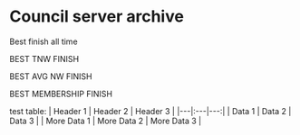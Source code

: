 # Council server archive


Best finish all time



BEST TNW FINISH



BEST AVG NW FINISH



BEST MEMBERSHIP FINISH




test table:
| Header 1 | Header 2 | Header 3 |
|---|:---|---:|
| Data 1 | Data 2 | Data 3 |
| More Data 1 | More Data 2 | More Data 3 |


